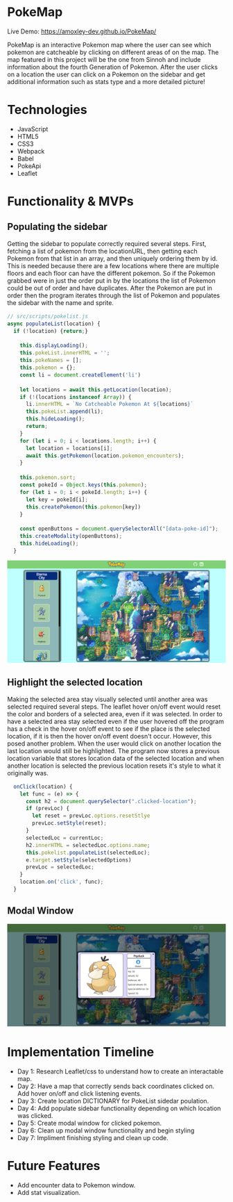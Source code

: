 # PokeMap

Live Demo: https://amoxley-dev.github.io/PokeMap/

PokeMap is an interactive Pokemon map where the user can see which pokemon are catcheable by clicking on different areas of on the map. The map featured in this project will be the one from Sinnoh and include information about the fourth Generation of Pokemon. After the user clicks on a location the user can click on a Pokemon on the sidebar and get additional information such as stats type and a more detailed picture!

# Technologies

- JavaScript
- HTML5
- CSS3
- Webpack
- Babel
- PokeApi
- Leaflet

# Functionality & MVPs

## Populating the sidebar


Getting the sidebar to populate correctly required several steps. First, fetching a list of pokemon from the locationURL, then getting each Pokemon from that list in an array, and then uniquely ordering them by id. This is needed because there are a few locations where there are multiple floors and each floor can have the different pokemon. So if the Pokemon grabbed were in just the order put in by the locations the list of Pokemon could be out of order and have duplicates. After the Pokemon are put in order then the program iterates through the list of Pokemon and populates the sidebar with the name and sprite.

``` javascript
// src/scripts/pokelist.js
async populateList(location) {
  if (!location) {return;} 
    
    this.displayLoading();
    this.pokeList.innerHTML = '';
    this.pokeNames = [];
    this.pokemon = {};
    const li = document.createElement('li')
    
    let locations = await this.getLocation(location);
    if (!(locations instanceof Array)) {
      li.innerHTML = `No Catcheable Pokemon At ${locations}`
      this.pokeList.append(li);
      this.hideLoading();
      return;
    }
    for (let i = 0; i < locations.length; i++) { 
      let location = locations[i];
      await this.getPokemon(location.pokemon_encounters);
    }
        
    this.pokemon.sort;
    const pokeId = Object.keys(this.pokemon);
    for (let i = 0; i < pokeId.length; i++) {
      let key = pokeId[i];
      this.createPokemon(this.pokemon[key])
    }

    const openButtons = document.querySelectorAll("[data-poke-id]");
    this.createModality(openButtons);
    this.hideLoading();
  }
```
<img width="809" alt="pokemap: no pokemon selected" src="https://raw.githubusercontent.com/amoxley-dev/PokeMap/main/.github/pokemap.jpg">

## Highlight the selected location

Making the selected area stay visually selected until another area was selected required several steps. The leaflet hover on/off event would reset the color and borders of a selected area, even if it was selected. In order to have a selected area stay selected even if the user hovered off the program has a check in the hover on/off event to see if the place is the selected location, if it is then the hover on/off event doesn't occur. However, this posed another problem. When the user would click on another location the last location would still be highlighted. The program now stores a previous location variable that stores location data of the selected location and when another location is selected the previous location resets it's style to what it originally was. 

``` javascript
  onClick(location) {
    let func = (e) => {
      const h2 = document.querySelector(".clicked-location");
      if (prevLoc) {
        let reset = prevLoc.options.resetStlye
        prevLoc.setStyle(reset);
      }
      selectedLoc = currentLoc;
      h2.innerHTML = selectedLoc.options.name;
      this.pokelist.populateList(selectedLoc);
      e.target.setStyle(selectedOptions)
      prevLoc = selectedLoc;
    }
    location.on('click', func);
  }
```

## Modal Window

<img width="809" alt="modal window" src="https://raw.githubusercontent.com/amoxley-dev/PokeMap/main/.github/pokemap_modal.jpg">

# Implementation Timeline

- Day 1: Research Leaflet/css to understand how to create an interactable map.
- Day 2: Have a map that correctly sends back coordinates clicked on. Add hover on/off and click listening events.
- Day 3: Create location DICTIONARY for PokeList sidedar poulation.
- Day 4: Add populate sidebar functionality depending on which location was clicked.
- Day 5: Create modal window for clicked pokemon.
- Day 6: Clean up modal window functionality and begin styling
- Day 7: Impliment finishing styling and clean up code.

# Future Features

- Add encounter data to Pokemon window.
- Add stat visualization.

